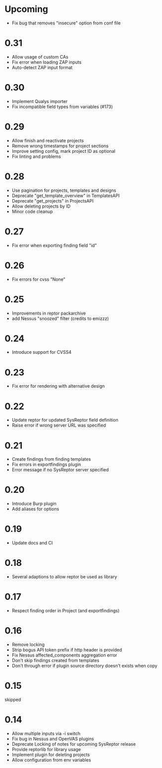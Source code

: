 # Upcoming
* Fix bug that removes "insecure" option from conf file

# 0.31
* Allow usage of custom CAs
* Fix error when loading ZAP inputs
* Auto-detect ZAP input format

# 0.30
* Implement Qualys importer
* Fix incompatible field types from variables (#173)

# 0.29
* Allow finish and reactivate projects
* Remove wrong timestamps for project sections
* Improve setting config, mark project ID as optional
* Fix linting and problems

# 0.28
* Use pagination for projects, templates and designs
* Deprecate "get_template_overview" in TemplatesAPI
* Deprecate "get_projects" in ProjectsAPI
* Allow deleting projects by ID
* Minor code cleanup

# 0.27
* Fix error when exporting finding field "id"

# 0.26
* Fix errors for cvss "None"

# 0.25
* Improvements in reptor packarchive
* add Nessus "snoozed" filter (credits to emizzz)

# 0.24
* Introduce support for CVSS4

# 0.23
* Fix error for rendering with alternative design

# 0.22
* Update reptor for updated SysReptor field definition
* Raise error if wrong server URL was specified

# 0.21
* Create findings from finding templates
* Fix errors in exportfindings plugin
* Error message if no SysReptor server specified

# 0.20
* Introduce Burp plugin
* Add aliases for options

# 0.19
* Update docs and CI

# 0.18
* Several adaptions to allow reptor be used as library

# 0.17
* Respect finding order in Project (and exportfindings)

# 0.16
* Remove locking
* Strip bogus API token prefix if http header is provided
* Fix Nessus affected_components aggregation error
* Don't skip findings created from templates
* Don't through error if plugin source directory doesn't exists when copy

# 0.15
skipped

# 0.14
* Allow multiple inputs via -i switch
* Fix bug in Nessus and OpenVAS plugins
* Deprecate Locking of notes for upcoming SysReptor release
* Provide reptorlib for library usage
* Implement plugin for deleting projects
* Allow configuration from env variables